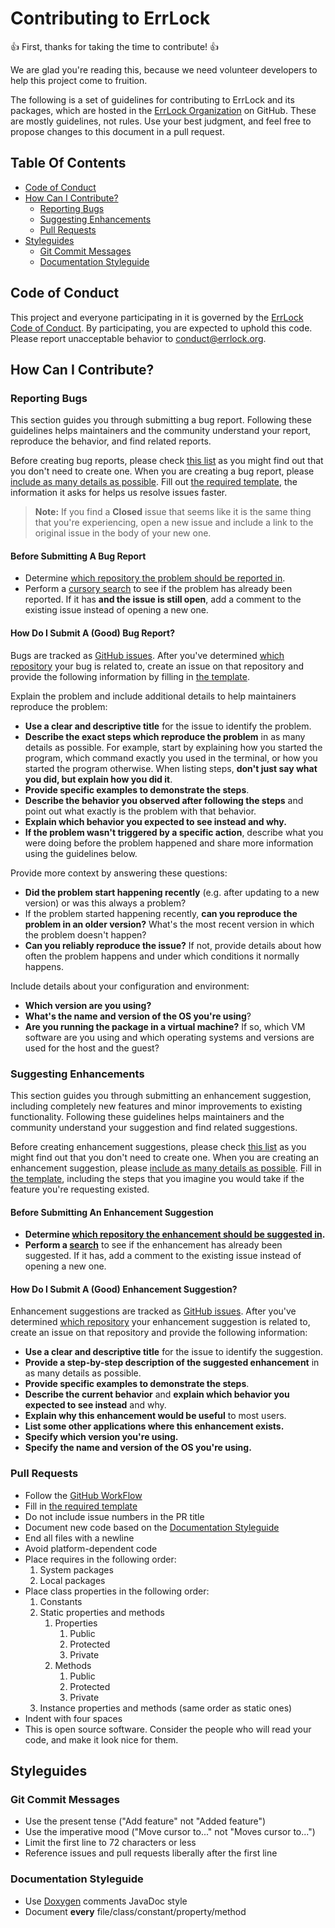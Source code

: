 Contributing to ErrLock
=======================

:+1: First, thanks for taking the time to contribute! :+1:

We are glad you're reading this, because we need volunteer developers to help
this project come to fruition.

The following is a set of guidelines for contributing to ErrLock and its
packages, which are hosted in the
[ErrLock Organization](https://github.com/ErrLock "ErrLock on GitHub") on
GitHub. These are mostly guidelines, not rules. Use your best judgment, and feel
free to propose changes to this document in a pull request.

Table Of Contents
-----------------

*	[Code of Conduct](#code-of-conduct)
*	[How Can I Contribute?](#how-can-i-contribute)
	-	[Reporting Bugs](#reporting-bugs)
	-	[Suggesting Enhancements](#suggesting-enhancements)
	-	[Pull Requests](#pull-requests)
*	[Styleguides](#styleguides)
	-	[Git Commit Messages](#git-commit-messages)
	-	[Documentation Styleguide](#documentation-styleguide)

Code of Conduct
---------------

This project and everyone participating in it is governed by the
[ErrLock Code of Conduct](CODE_OF_CONDUCT.md "ErrLock Code of Conduct"). By
participating, you are expected to uphold this code. Please report unacceptable
behavior to [conduct@errlock.org](mailto:conduct@errlock.org).

How Can I Contribute?
---------------------

### Reporting Bugs

This section guides you through submitting a bug report. Following these
guidelines helps maintainers and the community understand your report, reproduce
the behavior, and find related reports.

Before creating bug reports, please check
[this list](#before-submitting-a-bug-report) as you might find out that you
don't need to create one. When you are creating a bug report, please
[include as many details as possible](#how-do-i-submit-a-good-bug-report). Fill
out [the required template](ISSUE_TEMPLATE.md), the information it asks for
helps us resolve issues faster.

> **Note:** If you find a **Closed** issue that seems like it is the same thing
that you're experiencing, open a new issue and include a link to the original
issue in the body of your new one.

#### Before Submitting A Bug Report

*	Determine [which repository the problem should be reported in][errlock-and-packages].
*	Perform a [cursory search](https://github.com/search?q=+is%3Aissue+user%3AErrLock-Admin)
	to see if the problem has already been reported. If it has **and the issue
	is still open**, add a comment to the existing issue instead of opening a
	new one.

#### How Do I Submit A (Good) Bug Report?

Bugs are tracked as [GitHub issues](https://guides.github.com/features/issues/).
After you've determined [which repository][errlock-and-packages] your bug is
related to, create an issue on that repository and provide the following
information by filling in [the template](ISSUE_TEMPLATE.md).

Explain the problem and include additional details to help maintainers reproduce
the problem:
*	**Use a clear and descriptive title** for the issue to identify the problem.
*	**Describe the exact steps which reproduce the problem** in as many details
	as possible. For example, start by explaining how you started the program,
	which command exactly you used in the terminal, or how you started the
	program otherwise. When listing steps, **don't just say what you did, but
	explain how you did it**.
*	**Provide specific examples to demonstrate the steps**.
*	**Describe the behavior you observed after following the steps** and point
	out what exactly is the problem with that behavior.
*	**Explain which behavior you expected to see instead and why.**
*	**If the problem wasn't triggered by a specific action**, describe what you
	were doing before the problem happened and share more information using the
	guidelines below.

Provide more context by answering these questions:
*	**Did the problem start happening recently** (e.g. after updating to a new
	version) or was this always a problem?
*	If the problem started happening recently, **can you reproduce the problem
	in an older version?** What's the most recent version in which the problem
	doesn't happen?
*	**Can you reliably reproduce the issue?** If not, provide details about how
	often the problem happens and under which conditions it normally happens.

Include details about your configuration and environment:
*	**Which version are you using?**
*	**What's the name and version of the OS you're using**?
*	**Are you running the package in a virtual machine?** If so, which VM
	software are you using and which operating systems and versions are used for
	the host and the guest?

### Suggesting Enhancements

This section guides you through submitting an enhancement suggestion, including
completely new features and minor improvements to existing functionality.
Following these guidelines helps maintainers and the community understand your
suggestion and find related suggestions.

Before creating enhancement suggestions, please check
[this list](#before-submitting-an-enhancement-suggestion) as you might find out
that you don't need to create one. When you are creating an enhancement
suggestion, please [include as many details as possible](#how-do-i-submit-a-good-enhancement-suggestion).
Fill in [the template](ISSUE_TEMPLATE.md), including the steps that you imagine
you would take if the feature you're requesting existed.

#### Before Submitting An Enhancement Suggestion

*	**Determine [which repository the enhancement should be suggested in](#errlock-and-packages).**
*	**Perform a [search](https://github.com/search?q=+is%3Aissue+user%3AErrLock-Admin)**
	to see if the enhancement has already been suggested. If it has, add a
	comment to the existing issue instead of opening a new one.

#### How Do I Submit A (Good) Enhancement Suggestion?

Enhancement suggestions are tracked as
[GitHub issues](https://guides.github.com/features/issues/). After you've
determined [which repository][errlock-and-packages] your enhancement suggestion
is related to, create an issue on that repository and provide the following
information:
*	**Use a clear and descriptive title** for the issue to identify the
	suggestion.
*	**Provide a step-by-step description of the suggested enhancement** in as
	many details as possible.
*	**Provide specific examples to demonstrate the steps**.
*	**Describe the current behavior** and **explain which behavior you expected
	to see instead** and why.
*	**Explain why this enhancement would be useful** to most users.
*	**List some other applications where this enhancement exists.**
*	**Specify which version you're using.**
*	**Specify the name and version of the OS you're using.**

### Pull Requests

*	Follow the [GitHub WorkFlow](https://guides.github.com/introduction/flow/ "GitHub WorkFlow")
*	Fill in [the required template](PULL_REQUEST_TEMPLATE.md)
*	Do not include issue numbers in the PR title
*	Document new code based on the [Documentation Styleguide](#documentation-styleguide)
*	End all files with a newline
*	Avoid platform-dependent code
*	Place requires in the following order:
	1.	System packages
	2.	Local packages
*	Place class properties in the following order:
	1.	Constants
	2.	Static properties and methods
		1.	Properties
			1.	Public
			2.	Protected
			3.	Private
		2.	Methods
			1.	Public
			2.	Protected
			3.	Private
	3.	Instance properties and methods (same order as static ones)
*	Indent with four spaces
*	This is open source software. Consider the people who will read your code,
	and make it look nice for them.

Styleguides
-----------

### Git Commit Messages

*	Use the present tense ("Add feature" not "Added feature")
*	Use the imperative mood ("Move cursor to..." not "Moves cursor to...")
*	Limit the first line to 72 characters or less
*	Reference issues and pull requests liberally after the first line

### Documentation Styleguide

*	Use [Doxygen](http://www.doxygen.org/ "Doxygen") comments JavaDoc style
*	Document **every** file/class/constant/property/method

[errlock-and-packages]: https://github.com/ErrLock/ "ErrLock Repositories"
